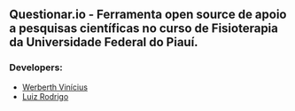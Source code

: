 ## Questionar.io - Ferramenta open source de apoio a pesquisas científicas no curso de Fisioterapia da Universidade Federal do Piauí.

### Developers:
- [Werberth Vinícius](https://github.com/werberth/)
- [Luiz Rodrigo](https://github.com/AntLouiz)